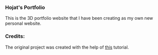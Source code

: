 ### Hojat's Portfolio  

This is the 3D portfolio website that I have been creating as my own new personal website.


### Credits:
The original project was created with the help of [this](https://www.youtube.com/watch?v=0fYi8SGA20k&t=624s) tutorial.